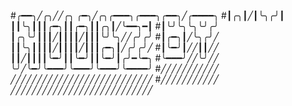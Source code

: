 #╭━━╮╱╭╮╱╱╭╮   ╭━╮╱╭╮╭━━━╮╭━━━╮╭━━╮╱╭━━━━╮
#┃╭╮┃╱┃╰╮╭╯┃   ┃┃╰╮┃┃┃╭━╮┃┃╭━╮┃┃╭╮┃╱╰━━╮━┃
#┃╰╯╰╮╰╮╰╯╭╯   ┃╭╮╰╯┃┃┃╱┃┃┃┃╱┃┃┃╰╯╰╮╱╱╭╯╭╯
#┃╭━╮┃╱╰╮╭╯╱   ┃┃╰╮┃┃┃┃╱┃┃┃┃╱┃┃┃╭━╮┃╱╭╯╭╯╱
#┃╰━╯┃╱╱┃┃╱╱   ┃┃╱┃┃┃┃╰━╯┃┃╰━╯┃┃╰━╯┃╭╯━╰━╮
#╰━━━╯╱╱╰╯╱╱   ╰╯╱╰━╯╰━━━╯╰━━━╯╰━━━╯╰━━━━╯
#╱╱╱╱╱╱╱╱╱╱╱   ╱╱╱╱╱╱╱╱╱╱╱╱╱╱╱╱╱╱╱╱╱╱╱╱╱╱╱
#╱╱╱╱╱╱╱╱╱╱╱   ╱╱╱╱╱╱╱╱╱╱╱╱╱╱╱╱╱╱╱╱╱╱╱╱╱╱╱
